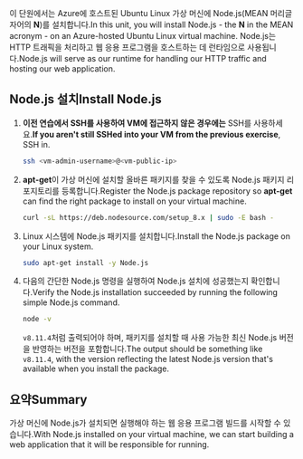 <span data-ttu-id="fbdee-101">이 단원에서는 Azure에 호스트된 Ubuntu Linux 가상 머신에 Node.js(MEAN 머리글자어의 **N**)를 설치합니다.</span><span class="sxs-lookup"><span data-stu-id="fbdee-101">In this unit, you will install Node.js - the **N** in the MEAN acronym - on an Azure-hosted Ubuntu Linux virtual machine.</span></span> <span data-ttu-id="fbdee-102">Node.js는 HTTP 트래픽을 처리하고 웹 응용 프로그램을 호스트하는 데 런타임으로 사용됩니다.</span><span class="sxs-lookup"><span data-stu-id="fbdee-102">Node.js will serve as our runtime for handling our HTTP traffic and hosting our web application.</span></span>

## <a name="install-nodejs"></a><span data-ttu-id="fbdee-103">Node.js 설치</span><span class="sxs-lookup"><span data-stu-id="fbdee-103">Install Node.js</span></span>

1. <span data-ttu-id="fbdee-104">**이전 연습에서 SSH를 사용하여 VM에 접근하지 않은 경우에는** SSH를 사용하세요.</span><span class="sxs-lookup"><span data-stu-id="fbdee-104">**If you aren't still SSHed into your VM from the previous exercise**, SSH in.</span></span>

    ```bash
    ssh <vm-admin-username>@<vm-public-ip>
    ```

1. <span data-ttu-id="fbdee-105">**apt-get**이 가상 머신에 설치할 올바른 패키지를 찾을 수 있도록 Node.js 패키지 리포지토리를 등록합니다.</span><span class="sxs-lookup"><span data-stu-id="fbdee-105">Register the Node.js package repository so **apt-get** can find the right package to install on your virtual machine.</span></span>

    ```bash
    curl -sL https://deb.nodesource.com/setup_8.x | sudo -E bash -
    ```

1. <span data-ttu-id="fbdee-106">Linux 시스템에 Node.js 패키지를 설치합니다.</span><span class="sxs-lookup"><span data-stu-id="fbdee-106">Install the Node.js package on your Linux system.</span></span>

    ```bash
    sudo apt-get install -y Node.js
    ```

1. <span data-ttu-id="fbdee-107">다음의 간단한 Node.js 명령을 실행하여 Node.js 설치에 성공했는지 확인합니다.</span><span class="sxs-lookup"><span data-stu-id="fbdee-107">Verify the Node.js installation succeeded by running the following simple Node.js command.</span></span>

    ```bash
    node -v
    ```

    <span data-ttu-id="fbdee-108">`v8.11.4`처럼 출력되어야 하며, 패키지를 설치할 때 사용 가능한 최신 Node.js 버전을 반영하는 버전을 포함합니다.</span><span class="sxs-lookup"><span data-stu-id="fbdee-108">The output should be something like `v8.11.4`, with the version reflecting the latest Node.js version that's available when you install the package.</span></span>

## <a name="summary"></a><span data-ttu-id="fbdee-109">요약</span><span class="sxs-lookup"><span data-stu-id="fbdee-109">Summary</span></span>

<span data-ttu-id="fbdee-110">가상 머신에 Node.js가 설치되면 실행해야 하는 웹 응용 프로그램 빌드를 시작할 수 있습니다.</span><span class="sxs-lookup"><span data-stu-id="fbdee-110">With Node.js installed on your virtual machine, we can start building a web application that it will be responsible for running.</span></span>